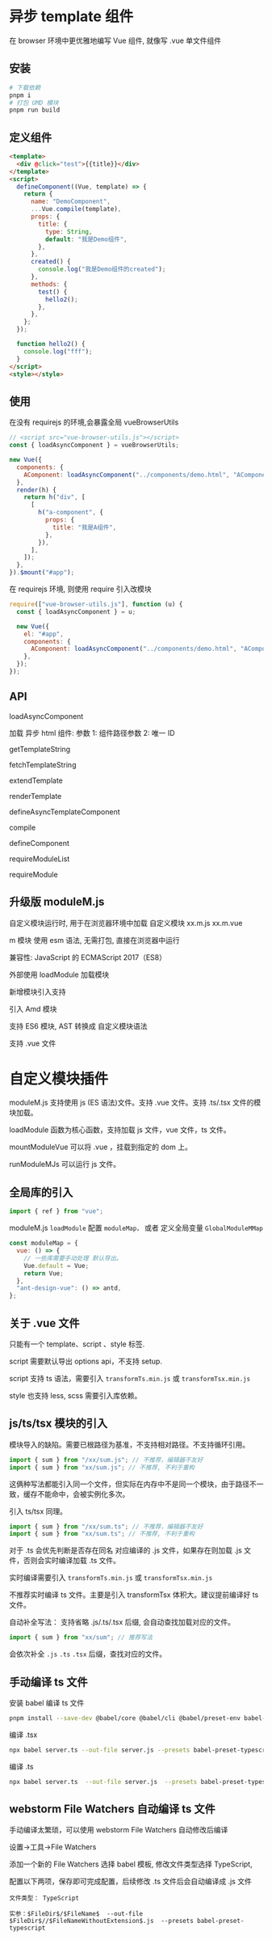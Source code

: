 # 异步 template 组件

在 browser 环境中更优雅地编写 Vue 组件, 就像写 .vue 单文件组件

## 安装

```bash
# 下载依赖
pnpm i
# 打包 UMD 模块
pnpm run build
```

## 定义组件

```html
<template>
  <div @click="test">{{title}}</div>
</template>
<script>
  defineComponent((Vue, template) => {
    return {
      name: "DemoComponent",
      ...Vue.compile(template),
      props: {
        title: {
          type: String,
          default: "我是Demo组件",
        },
      },
      created() {
        console.log("我是Demo组件的created");
      },
      methods: {
        test() {
          hello2();
        },
      },
    };
  });

  function hello2() {
    console.log("fff");
  }
</script>
<style></style>
```

## 使用

在没有 requirejs 的环境,会暴露全局 vueBrowserUtils

```js
// <script src="vue-browser-utils.js"></script>
const { loadAsyncComponent } = vueBrowserUtils;

new Vue({
  components: {
    AComponent: loadAsyncComponent("../components/demo.html", "AComponent"),
  },
  render(h) {
    return h("div", [
      [
        h("a-component", {
          props: {
            title: "我是A组件",
          },
        }),
      ],
    ]);
  },
}).$mount("#app");
```

在 requirejs 环境, 则使用 require 引入改模块

```js
require(["vue-browser-utils.js"], function (u) {
  const { loadAsyncComponent } = u;

  new Vue({
    el: "#app",
    components: {
      AComponent: loadAsyncComponent("../components/demo.html", "AComponent"),
    },
  });
});
```

## API

loadAsyncComponent

加载 异步 html 组件: 参数 1: 组件路径参数 2: 唯一 ID

getTemplateString

fetchTemplateString

extendTemplate

renderTemplate

defineAsyncTemplateComponent

compile

defineComponent

requireModuleList

requireModule

## 升级版 moduleM.js

自定义模块运行时, 用于在浏览器环境中加载 自定义模块 xx.m.js xx.m.vue

m 模块 使用 esm 语法, 无需打包, 直接在浏览器中运行

兼容性: JavaScript 的 ECMAScript 2017（ES8）

外部使用 loadModule 加载模块

新增模块引入支持

引入 Amd 模块

支持 ES6 模块, AST 转换成 自定义模块语法

支持 .vue 文件

# 自定义模块插件

moduleM.js 支持使用 js (ES 语法)文件。支持 .vue 文件。支持 .ts/.tsx 文件的模块加载。

loadModule 函数为核心函数，支持加载 js 文件，vue 文件，ts 文件。

mountModuleVue 可以将 .vue ，挂载到指定的 dom 上。

runModuleMJs 可以运行 js 文件。

## 全局库的引入

```js
import { ref } from "vue";
```

moduleM.js `loadModule` 配置 `moduleMap，` 或者 定义全局变量 `GlobalModuleMMap`

```js
const moduleMap = {
  vue: () => {
    // 一些库需要手动处理 默认导出。
    Vue.default = Vue;
    return Vue;
  },
  "ant-design-vue": () => antd,
};
```

## 关于 .vue 文件

只能有一个 template、script 、style 标签.

script 需要默认导出 options api，不支持 setup.

script 支持 ts 语法，需要引入 `transformTs.min.js` 或 `transformTsx.min.js`

style 也支持 less, scss 需要引入库依赖。

## js/ts/tsx 模块的引入

模块导入的缺陷。需要已根路径为基准，不支持相对路径。不支持循环引用。

```js
import { sum } from "/xx/sum.js"; // 不推荐，编辑器不友好
import { sum } from "xx/sum.js"; // 不推荐, 不利于重构
```

这俩种写法都能引入同一个文件，但实际在内存中不是同一个模块，由于路径不一致，缓存不能命中，会被实例化多次。

引入 ts/tsx 同理。

```js
import { sum } from "/xx/sum.ts"; // 不推荐，编辑器不友好
import { sum } from "xx/sum.ts"; // 不推荐, 不利于重构
```

对于 .ts 会优先判断是否存在同名 对应编译的 .js 文件，如果存在则加载 .js 文件，否则会实时编译加载 .ts 文件。

实时编译需要引入 `transformTs.min.js` 或 `transformTsx.min.js`

不推荐实时编译 ts 文件。主要是引入 transformTsx 体积大。建议提前编译好 ts 文件。

自动补全写法： 支持省略 .js/.ts/.tsx 后缀, 会自动查找加载对应的文件。

```js
import { sum } from "xx/sum"; // 推荐写法
```

会依次补全 `.js` `.ts` `.tsx` 后缀，查找对应的文件。

## 手动编译 ts 文件

安装 babel 编译 ts 文件

```bash
pnpm install --save-dev @babel/core @babel/cli @babel/preset-env babel-preset-typescript babel-plugin-transform-vue-jsx babel-plugin-syntax-jsx
```

编译 .tsx

```bash
npx babel server.ts --out-file server.js --presets babel-preset-typescript --plugins babel-plugin-transform-vue-jsx
```

编译 .ts

```bash
npx babel server.ts  --out-file server.js  --presets babel-preset-typescript
```

## webstorm File Watchers 自动编译 ts 文件

手动编译太繁琐，可以使用 webstorm File Watchers 自动修改后编译

设置->工具->File Watchers

添加一个新的 File Watchers 选择 babel 模板, 修改文件类型选择 TypeScript,

配置以下两项，保存即可完成配置，后续修改 .ts 文件后会自动编译成 .js 文件

    文件类型： TypeScript

    实参：$FileDir$/$FileName$  --out-file  $FileDir$//$FileNameWithoutExtension$.js  --presets babel-preset-typescript
